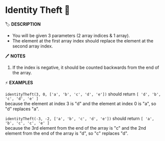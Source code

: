 # Identity Theft 👮

🏷️ **DESCRIPTION**

- You will be given 3 parameters (2 array indices & 1 array).
- The element at the first array index should replace the element at the second array index.

🖊️ **NOTES**

1. If the index is negative, it should be counted backwards from the end of the array.

⚡ **EXAMPLES**

`identityTheft(3, 0, ['a', 'b', 'c', 'd', 'e'])` should return `[ 'd', 'b', 'c', 'd', 'e' ]` <br>
because the element at index 3 is "d" and the element at index 0 is "a", so "d" replaces "a". <br>

`identityTheft(-3, -2, ['a', 'b', 'c', 'd', 'e'])` should return `[ 'a', 'b', 'c', 'c', 'e' ]` <br>
because the 3rd element from the end of the array is "c" and the 2nd element from the end of the array is "d",
so "c" replaces "d".
